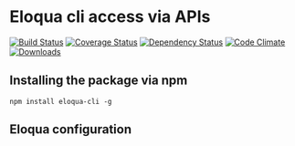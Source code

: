# Eloqua cli access via APIs
[![Build Status](https://travis-ci.org/fraxedas/eloqua-cli.svg)](https://travis-ci.org/fraxedas/eloqua-cli)
[![Coverage Status](https://coveralls.io/repos/fraxedas/eloqua-cli/badge.svg?branch=master&service=github)](https://coveralls.io/github/fraxedas/eloqua-cli?branch=master)
[![Dependency Status](https://david-dm.org/fraxedas/eloqua-cli.svg)](https://david-dm.org/fraxedas/eloqua-cli)
[![Code Climate](https://codeclimate.com/github/fraxedas/eloqua-cli/badges/gpa.svg)](https://codeclimate.com/github/fraxedas/eloqua-cli)
[![Downloads](https://img.shields.io/npm/dm/eloqua-cli.svg)](https://npmjs.org/package/eloqua-cli)

## Installing the package via npm
```
npm install eloqua-cli -g
```

## Eloqua configuration
